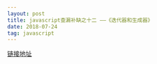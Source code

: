 ```yaml
---
layout: post
title: javascript查漏补缺之十二 ——《迭代器和生成器》
date: 2018-07-24
tag: javascript
---
```


[链接地址](https://developer.mozilla.org/zh-CN/docs/Web/JavaScript/Guide/Iterators_and_Generators)